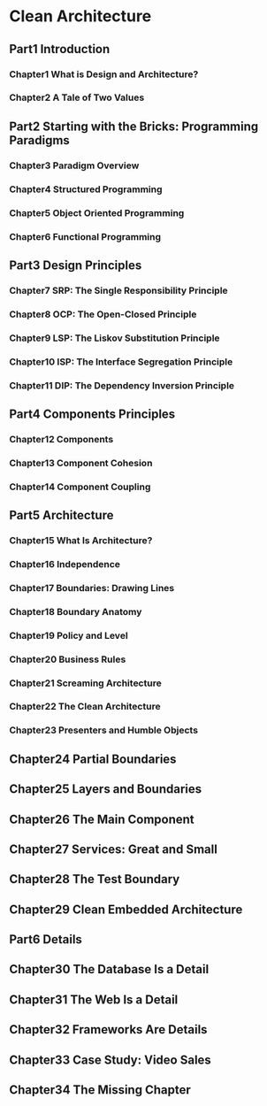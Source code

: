 # Clean Architecture

## Part1 Introduction

### Chapter1 What is Design and Architecture?

### Chapter2 A Tale of Two Values

## Part2 Starting with the Bricks: Programming Paradigms

### Chapter3 Paradigm Overview

### Chapter4 Structured Programming

### Chapter5 Object Oriented Programming

### Chapter6 Functional Programming

## Part3 Design Principles

### Chapter7 SRP: The Single Responsibility Principle

### Chapter8 OCP: The Open-Closed Principle

### Chapter9 LSP: The Liskov Substitution Principle

### Chapter10 ISP: The Interface Segregation Principle

### Chapter11 DIP: The Dependency Inversion Principle

## Part4 Components Principles

### Chapter12 Components

### Chapter13 Component Cohesion

### Chapter14 Component Coupling

## Part5 Architecture

### Chapter15 What Is Architecture?

### Chapter16 Independence

### Chapter17 Boundaries: Drawing Lines

### Chapter18 Boundary Anatomy

### Chapter19 Policy and Level

### Chapter20 Business Rules

### Chapter21 Screaming Architecture

### Chapter22 The Clean Architecture

### Chapter23 Presenters and Humble Objects

## Chapter24 Partial Boundaries

## Chapter25 Layers and Boundaries

## Chapter26 The Main Component

## Chapter27 Services: Great and Small

## Chapter28 The Test Boundary

## Chapter29 Clean Embedded Architecture

## Part6 Details

## Chapter30 The Database Is a Detail

## Chapter31 The Web Is a Detail

## Chapter32 Frameworks Are Details

## Chapter33 Case Study: Video Sales

## Chapter34 The Missing Chapter
